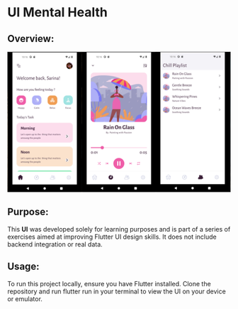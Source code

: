 # UI Mental Health

## Overview:

![A screenshot showing app](/assets/screenshot/screenshot1.png)


## Purpose:

This **UI** was developed solely for learning purposes and is part of a series of exercises aimed at improving Flutter UI design skills. 
It does not include backend integration or real data.

## Usage:

To run this project locally, ensure you have Flutter installed. Clone the repository and run flutter run in your terminal to view the UI on your device or emulator.